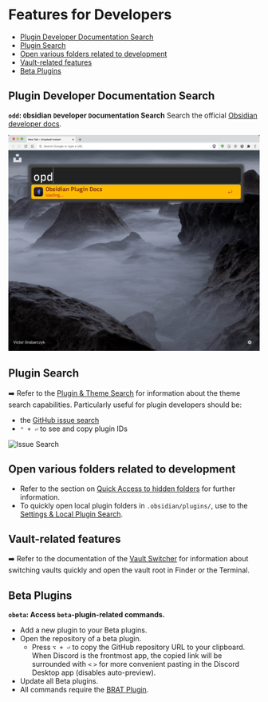 # Features for Developers

- [Plugin Developer Documentation Search](#plugin-developer-documentation-search)
- [Plugin Search](#plugin-search)
- [Open various folders related to development](#open-various-folders-related-to-development)
- [Vault-related features](#vault-related-features)
- [Beta Plugins](#beta-plugins)

## Plugin Developer Documentation Search
**`odd`: `O`bsidian `D`eveloper `D`ocumentation Search**
Search the official [Obsidian developer docs](https://docs.obsidian.md/Home).

![](images/plugin-docs-search-demo.gif)

## Plugin Search
➡️ Refer to the [Plugin & Theme Search](Plugin%20and%20Theme%20Search.md#Plugins) for information about the theme search capabilities. Particularly useful for plugin developers should be:
- the [GitHub issue search](Plugin%20and%20Theme%20Search.md#searching-github-issues)
- `⌃ + ⏎` to see and copy plugin IDs

<img src="https://user-images.githubusercontent.com/73286100/139559362-747b0c57-c29b-45b5-bc62-4ab53c0718c5.gif" alt="Issue Search" width=60%>

## Open various folders related to development
- Refer to the section on [Quick Access to hidden folders](Utility%20Features.md#Open-Various-Folders) for further information.
- To quickly open local plugin folders in `.obsidian/plugins/`, use to the [Settings & Local Plugin Search](Settings%20and%20Local%20Plugin%20Search.md).

## Vault-related features
➡️ Refer to the documentation of the [Vault Switcher](Vault%20Switcher.md) for information about switching vaults quickly and open the vault root in Finder or the Terminal.

## Beta Plugins
**`obeta`: Access `beta`-plugin-related commands.**
- Add a new plugin to your Beta plugins.
- Open the repository of a beta plugin.
	- Press `⌥ + ⏎` to copy the GitHub repository URL to your clipboard. When Discord is the frontmost app, the copied link will be surrounded with `<` `>` for more convenient pasting in the Discord Desktop app (disables auto-preview).
- Update all Beta plugins.
- All commands require the [BRAT Plugin](https://github.com/TfTHacker/obsidian42-brat).
